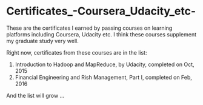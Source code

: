 # Certificates_-Coursera_Udacity_etc-
These are the certificates I earned by passing courses on learning platforms including Coursera, Udacity etc.  I think these courses supplement my graduate study very well.

Right now, certificates from these courses are in the list:
1. Introduction to Hadoop and MapReduce, by Udacity, completed on Oct, 2015
2. Financial Engineering and Rish Management, Part I, completed on Feb, 2016

And the list will grow ...

